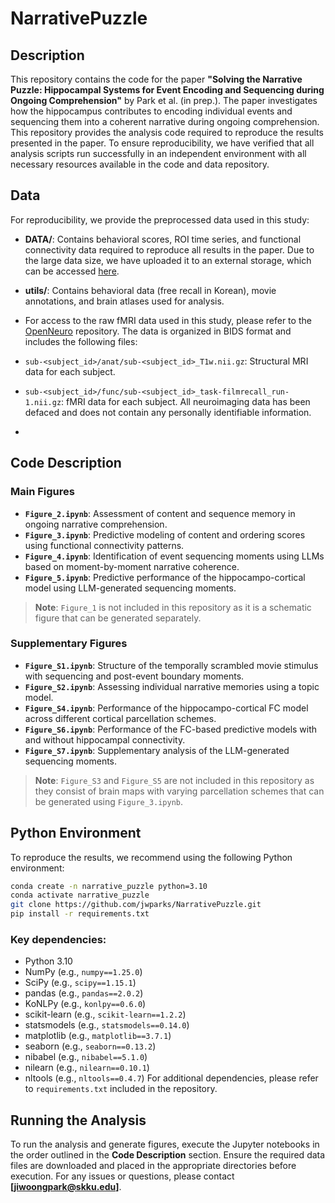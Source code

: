 # NarrativePuzzle
## Description
This repository contains the code for the paper **"Solving the Narrative Puzzle: Hippocampal Systems for Event Encoding and Sequencing during Ongoing Comprehension"** by Park et al. (in prep.).
The paper investigates how the hippocampus contributes to encoding individual events and sequencing them into a coherent narrative during ongoing comprehension.
This repository provides the analysis code required to reproduce the results presented in the paper.
To ensure reproducibility, we have verified that all analysis scripts run successfully in an independent environment with all necessary resources available in the code and data repository.

## Data
For reproducibility, we provide the preprocessed data used in this study:
- **DATA/**: Contains behavioral scores, ROI time series, and functional connectivity data required to reproduce all results in the paper. Due to the large data size, we have uploaded it to an external storage, which can be accessed [here](link).
- **utils/**: Contains behavioral data (free recall in Korean), movie annotations, and brain atlases used for analysis.

- For access to the raw fMRI data used in this study, please refer to the [OpenNeuro](https://openneuro.org/datasets/ds005215) repository. The data is organized in BIDS format and includes the following files:
- `sub-<subject_id>/anat/sub-<subject_id>_T1w.nii.gz`: Structural MRI data for each subject.
- `sub-<subject_id>/func/sub-<subject_id>_task-filmrecall_run-1.nii.gz`: fMRI data for each subject.
All neuroimaging data has been defaced and does not contain any personally identifiable information.
- 
## Code Description
### Main Figures
- **`Figure_2.ipynb`**: Assessment of content and sequence memory in ongoing narrative comprehension.
- **`Figure_3.ipynb`**: Predictive modeling of content and ordering scores using functional connectivity patterns.
- **`Figure_4.ipynb`**: Identification of event sequencing moments using LLMs based on moment-by-moment narrative coherence.
- **`Figure_5.ipynb`**: Predictive performance of the hippocampo-cortical model using LLM-generated sequencing moments.
> **Note**: `Figure_1` is not included in this repository as it is a schematic figure that can be generated separately.
### Supplementary Figures
- **`Figure_S1.ipynb`**: Structure of the temporally scrambled movie stimulus with sequencing and post-event boundary moments.
- **`Figure_S2.ipynb`**: Assessing individual narrative memories using a topic model.
- **`Figure_S4.ipynb`**: Performance of the hippocampo-cortical FC model across different cortical parcellation schemes.
- **`Figure_S6.ipynb`**: Performance of the FC-based predictive models with and without hippocampal connectivity.
- **`Figure_S7.ipynb`**: Supplementary analysis of the LLM-generated sequencing moments.
> **Note**: `Figure_S3` and `Figure_S5` are not included in this repository as they consist of brain maps with varying parcellation schemes that can be generated using `Figure_3.ipynb`.

## Python Environment
To reproduce the results, we recommend using the following Python environment:
```bash
conda create -n narrative_puzzle python=3.10
conda activate narrative_puzzle
git clone https://github.com/jwparks/NarrativePuzzle.git
pip install -r requirements.txt
```
### Key dependencies:
- Python 3.10
- NumPy (e.g., `numpy==1.25.0`)
- SciPy (e.g., `scipy==1.15.1`)
- pandas (e.g., `pandas==2.0.2`)
- KoNLPy (e.g., `konlpy==0.6.0`)
- scikit-learn (e.g., `scikit-learn==1.2.2`)
- statsmodels (e.g., `statsmodels==0.14.0`)
- matplotlib (e.g., `matplotlib==3.7.1`)
- seaborn (e.g., `seaborn==0.13.2`)
- nibabel (e.g., `nibabel==5.1.0`)
- nilearn (e.g., `nilearn==0.10.1`)
- nltools (e.g., `nltools==0.4.7`)
For additional dependencies, please refer to `requirements.txt` included in the repository.

## Running the Analysis
To run the analysis and generate figures, execute the Jupyter notebooks in the order outlined in the **Code Description** section. Ensure the required data files are downloaded and placed in the appropriate directories before execution.
For any issues or questions, please contact **[jiwoongpark@skku.edu]**.